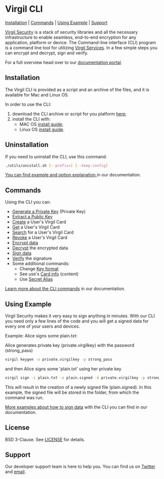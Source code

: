 # Virgil CLI

[Installation](#installation) | [Commands](#commands) | [Using Example](#using-example) | [Support](#support)

[Virgil Security](https://virgilsecurity.com) is a stack of security libraries and all the necessary infrastructure to enable seamless, end-to-end encryption for any application, platform or device. The Command-line interface (CLI) program is a command line tool for utilizing [Virgil Services](https://developer.virgilsecurity.com/docs/java/references). In a few simple steps you can encrypt and decrypt, sign and verify.


For a full overview head over to our [documentation portal](https://developer.virgilsecurity.com/docs/references/glossary/virgil-key).

## Installation

The Virgil CLI is provided as a script and an archive of the files, and it is available for Mac and Linux OS.

In order to use the CLI:
1. download the CLI archive or script for you platform [here](/);
2. install the CLI with:
      - MAC OS [install guide](https://developer.virgilsecurity.com/docs/java/references/utilities/cli/settings/install/macos);
      - Linux OS [install guide](https://developer.virgilsecurity.com/docs/java/references/utilities/cli/settings/install/linux).

## Uninstallation

If you need to uninstall the CLI, use this command:

```bash
./utils/unistall.sh [--prefix=] [--keep-config]
```
[You can find example and option explanation ](https://developer.virgilsecurity.com/docs/java/references/utilities/cli/settings/uninstallation) in our documentation.

## Commands

Using the CLI you can:
  * [Generate a Private Key](https://developer.virgilsecurity.com/docs/java/references/utilities/cli/commands/generate-key) (Private Key)
  * [Extract a Public Key](https://developer.virgilsecurity.com/docs/java/references/utilities/cli/commands/public-key)
  * [Create](https://developer.virgilsecurity.com/docs/java/references/utilities/cli/commands/create-card) a User's Virgil Card
  * [Get](https://developer.virgilsecurity.com/docs/java/references/utilities/cli/commands/get-card) a User's Virgil Card
  * [Search](https://developer.virgilsecurity.com/docs/java/references/utilities/cli/commands/search-card) for a User's Virgil Card
  * [Revoke](https://developer.virgilsecurity.com/docs/java/references/utilities/cli/commands/revoke-card) a User's Virgil Card
  * [Encrypt data](https://developer.virgilsecurity.com/docs/java/references/utilities/cli/commands/encrypt)
  * [Decrypt](https://developer.virgilsecurity.com/docs/java/references/utilities/cli/commands/decrypt) the encrypted data
  * [Sign data](https://developer.virgilsecurity.com/docs/java/references/utilities/cli/commands/sign)
  * [Verify](https://developer.virgilsecurity.com/docs/java/references/utilities/cli/commands/verify) the signature
  * Some additional commands:
    * Change [Key format](https://developer.virgilsecurity.com/docs/java/references/utilities/cli/commands/additional-commands/key-format)
    * See use's [Card info](https://developer.virgilsecurity.com/docs/java/references/utilities/cli/commands/additional-commands/card-info) (content)
    * Use [Secret Alias](https://developer.virgilsecurity.com/docs/java/references/utilities/cli/commands/additional-commands/secret-alias)

[Learn more about the CLI commands](https://developer.virgilsecurity.com/docs/java/references/utilities/cli) in our documentation.

## Using Example

Virgil Security makes it very easy to sign anything in minutes. With our CLI you need only a few lines of the code and you will get a signed data for every one of your users and devices.

Example: Alice signs some plain.txt:

Alice generates private key (private.virgilkey) with the password (strong_pass)

```bash
virgil keygen -o private.virgilkey -p strong_pass
```
and then Alice signs some 'plain.txt' using her private key

```bash
virgil sign -i plain.txt -o plain.signed -k private.virgilkey -p strong_pass
```

This will result in the creation of a newly signed file (plain.signed).  In this example, the signed file will be stored in the folder, from which the command was run.


[More examples about how to sign data](https://developer.virgilsecurity.com/docs/java/references/utilities/cli/commands/sign)  with the CLI you can find in our documentation.


## License

BSD 3-Clause. See [LICENSE](https://github.com/VirgilSecurity/virgil/blob/master/LICENSE) for details.

## Support

Our developer support team is here to help you. You can find us on [Twitter](https://twitter.com/virgilsecurity) and [email](mailto:support@virgilsecurity.com).
